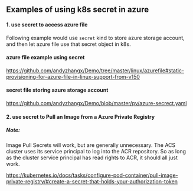 ## Examples of using k8s secret in azure

#### 1. use secret to access azure file
Following example would use `secret` kind to store azure storage account, and then let azure file use that secret object in k8s.

#### azure file example using secret
https://github.com/andyzhangx/Demo/tree/master/linux/azurefile#static-provisioning-for-azure-file-in-linux-support-from-v150

#### secret file storing azure storage account
https://github.com/andyzhangx/Demo/blob/master/pv/azure-secrect.yaml

#### 2. use secret to Pull an Image from a Azure Private Registry
##### Note:
Image Pull Secrets will work, but are generally unnecessary. 
The ACS cluster uses its service principal to log into the ACR repository.
So as long as the cluster service principal has read rights to ACR, it should all just work.

https://kubernetes.io/docs/tasks/configure-pod-container/pull-image-private-registry/#create-a-secret-that-holds-your-authorization-token
